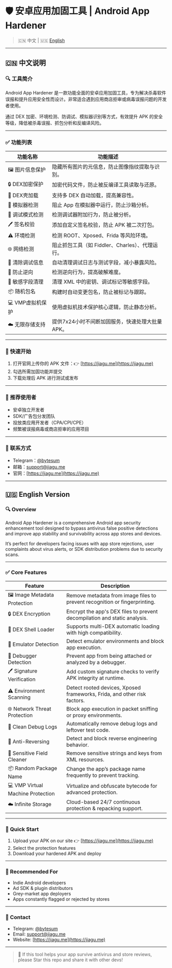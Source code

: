 # 🛡 安卓应用加固工具 | Android App Hardener

> 🇨🇳 中文 | 🇺🇸 [English](#-english-version)

---

## 🇨🇳 中文说明

### 🔍 工具简介

Android App Hardener 是一款功能全面的安卓应用加固工具，专为解决杀毒软件误报和提升应用安全性而设计。非常适合遇到应用商店拒审或病毒误报问题的开发者使用。  

通过 DEX 加密、环境检测、防调试、模拟器识别等方式，有效提升 APK 的安全等级，降低被杀毒误报、抓包分析和反编译风险。

---

### ✅ 功能列表

| 功能名称           | 功能描述 |
|--------------------|----------|
| 🖼 图片信息保护     | 隐藏所有图片的元信息，防止图像指纹提取与识别。 |
| 🔒 DEX加密保护     | 加密代码文件，防止被反编译工具读取与还原。 |
| 🧊 DEX壳加载       | 支持多 DEX 自动加载，提高兼容性。 |
| 🧪 模拟器检测       | 阻止 App 在模拟器中运行，防止沙箱分析。 |
| 🐞 调试模式检测     | 检测调试器附加行为，防止被分析。 |
| 🖊 签名校验         | 添加自定义签名校验，防止 APK 被二次打包。 |
| ⚠️ 环境检测        | 检测 ROOT、Xposed、Frida 等风险环境。 |
| 🌐 网络检测        | 阻止抓包工具（如 Fiddler、Charles）、代理运行。 |
| 🧹 清除调试信息     | 自动清理调试日志与测试字段，减小暴露风险。 |
| 🔐 防止逆向         | 检测逆向行为，提高破解难度。 |
| 🧾 敏感字段清理     | 清理 XML 中的密钥、调试标记等敏感字段。 |
| 📦 随机包名         | 构建时自动变更包名，防止被标记与跟踪。 |
| 💻 VMP虚拟机保护    | 使用虚拟机技术保护核心逻辑，防止静态分析。 |
| ☁️ 无限存储支持     | 提供7x24小时不间断加固服务，快速处理大批量 APK。 |

---

### 🚀 快速开始

1. 打开官网上传你的 APK 文件：👉 [https://jiagu.me](https://jiagu.me)
2. 勾选所需加固功能并提交
3. 下载处理后 APK 进行测试或发布

---

### 🎯 推荐使用者

- 安卓独立开发者
- SDK/广告包分发团队
- 投放类应用开发者（CPA/CPI/CPE）
- 频繁被误报病毒或商店拒审的应用项目

---

### 📩 联系方式

- Telegram：[@bytesum](https://t.me/bytesum)
- 邮箱：support@jiagu.me
- 官网：[https://jiagu.me](https://jiagu.me)

---

## 🇺🇸 English Version

### 🔍 Overview

Android App Hardener is a comprehensive Android app security enhancement tool designed to bypass antivirus false positive detections and improve app stability and survivability across app stores and devices.  

It’s perfect for developers facing issues with app store rejections, user complaints about virus alerts, or SDK distribution problems due to security scans.

---

### ✅ Core Features

| Feature | Description |
|--------|-------------|
| 🖼 Image Metadata Protection | Remove metadata from image files to prevent recognition or fingerprinting. |
| 🔒 DEX Encryption | Encrypt the app's DEX files to prevent decompilation and static analysis. |
| 🧊 DEX Shell Loader | Supports multi-DEX automatic loading with high compatibility. |
| 🧪 Emulator Detection | Detect emulator environments and block app execution. |
| 🐞 Debugger Detection | Prevent app from being attached or analyzed by a debugger. |
| 🖊 Signature Verification | Add custom signature checks to verify APK integrity at runtime. |
| ⚠️ Environment Scanning | Detect rooted devices, Xposed frameworks, Frida, and other risk factors. |
| 🌐 Network Threat Protection | Block app execution in packet sniffing or proxy environments. |
| 🧹 Clean Debug Logs | Automatically remove debug logs and leftover test code. |
| 🔐 Anti-Reversing | Detect and block reverse engineering behavior. |
| 🧾 Sensitive Field Cleaner | Remove sensitive strings and keys from XML resources. |
| 📦 Random Package Name | Change the app’s package name frequently to prevent tracking. |
| 💻 VMP Virtual Machine Protection | Virtualize and obfuscate bytecode for advanced protection. |
| ☁️ Infinite Storage | Cloud-based 24/7 continuous protection & repacking support. |

---

### 🚀 Quick Start

1. Upload your APK on our site 👉 [https://jiagu.me](https://jiagu.me)
2. Select the protection features
3. Download your hardened APK and deploy

---

### 👥 Recommended For

- Indie Android developers
- Ad SDK & plugin distributors
- Grey-market app deployers
- Apps constantly flagged or rejected by stores

---

### 📩 Contact

- Telegram: [@bytesum](https://t.me/bytesum)
- Email: support@jiagu.me
- Website: [https://jiagu.me](https://jiagu.me)

---

> 🌟 If this tool helps your app survive antivirus and store reviews, please Star this repo and share it with other devs!
